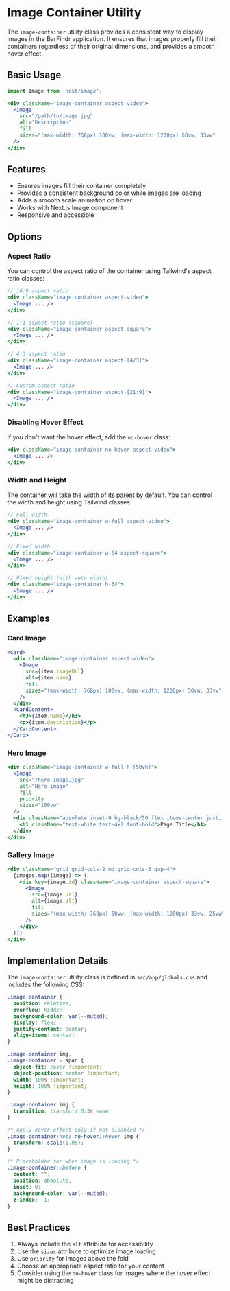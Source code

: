 # Image Container Utility

The `image-container` utility class provides a consistent way to display images in the BarFindr application. It ensures that images properly fill their containers regardless of their original dimensions, and provides a smooth hover effect.

## Basic Usage

```jsx
import Image from 'next/image';

<div className="image-container aspect-video">
  <Image
    src="/path/to/image.jpg"
    alt="Description"
    fill
    sizes="(max-width: 768px) 100vw, (max-width: 1200px) 50vw, 33vw"
  />
</div>
```

## Features

- Ensures images fill their container completely
- Provides a consistent background color while images are loading
- Adds a smooth scale animation on hover
- Works with Next.js Image component
- Responsive and accessible

## Options

### Aspect Ratio

You can control the aspect ratio of the container using Tailwind's aspect ratio classes:

```jsx
// 16:9 aspect ratio
<div className="image-container aspect-video">
  <Image ... />
</div>

// 1:1 aspect ratio (square)
<div className="image-container aspect-square">
  <Image ... />
</div>

// 4:3 aspect ratio
<div className="image-container aspect-[4/3]">
  <Image ... />
</div>

// Custom aspect ratio
<div className="image-container aspect-[21:9]">
  <Image ... />
</div>
```

### Disabling Hover Effect

If you don't want the hover effect, add the `no-hover` class:

```jsx
<div className="image-container no-hover aspect-video">
  <Image ... />
</div>
```

### Width and Height

The container will take the width of its parent by default. You can control the width and height using Tailwind classes:

```jsx
// Full width
<div className="image-container w-full aspect-video">
  <Image ... />
</div>

// Fixed width
<div className="image-container w-64 aspect-square">
  <Image ... />
</div>

// Fixed height (with auto width)
<div className="image-container h-64">
  <Image ... />
</div>
```

## Examples

### Card Image

```jsx
<Card>
  <div className="image-container aspect-video">
    <Image
      src={item.imageUrl}
      alt={item.name}
      fill
      sizes="(max-width: 768px) 100vw, (max-width: 1200px) 50vw, 33vw"
    />
  </div>
  <CardContent>
    <h3>{item.name}</h3>
    <p>{item.description}</p>
  </CardContent>
</Card>
```

### Hero Image

```jsx
<div className="image-container w-full h-[50vh]">
  <Image
    src="/hero-image.jpg"
    alt="Hero image"
    fill
    priority
    sizes="100vw"
  />
  <div className="absolute inset-0 bg-black/50 flex items-center justify-center">
    <h1 className="text-white text-4xl font-bold">Page Title</h1>
  </div>
</div>
```

### Gallery Image

```jsx
<div className="grid grid-cols-2 md:grid-cols-3 gap-4">
  {images.map((image) => (
    <div key={image.id} className="image-container aspect-square">
      <Image
        src={image.url}
        alt={image.alt}
        fill
        sizes="(max-width: 768px) 50vw, (max-width: 1200px) 33vw, 25vw"
      />
    </div>
  ))}
</div>
```

## Implementation Details

The `image-container` utility class is defined in `src/app/globals.css` and includes the following CSS:

```css
.image-container {
  position: relative;
  overflow: hidden;
  background-color: var(--muted);
  display: flex;
  justify-content: center;
  align-items: center;
}

.image-container img,
.image-container > span {
  object-fit: cover !important;
  object-position: center !important;
  width: 100% !important;
  height: 100% !important;
}

.image-container img {
  transition: transform 0.3s ease;
}

/* Apply hover effect only if not disabled */
.image-container:not(.no-hover):hover img {
  transform: scale(1.05);
}

/* Placeholder for when image is loading */
.image-container::before {
  content: "";
  position: absolute;
  inset: 0;
  background-color: var(--muted);
  z-index: -1;
}
```

## Best Practices

1. Always include the `alt` attribute for accessibility
2. Use the `sizes` attribute to optimize image loading
3. Use `priority` for images above the fold
4. Choose an appropriate aspect ratio for your content
5. Consider using the `no-hover` class for images where the hover effect might be distracting
